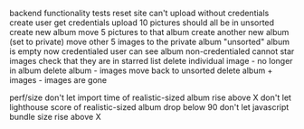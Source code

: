backend functionality tests
    reset site
    can't upload without credentials
    create user
    get credentials
    upload 10 pictures
    should all be in unsorted
    create new album
    move 5 pictures to that album
    create another new album (set to private)
    move other 5 images to the private album
    "unsorted" album is empty now
    credentialed user can see album
    non-credentialed cannot
    star images
    check that they are in starred list
    delete individual image
        - no longer in album
    delete album
        - images move back to unsorted
    delete album + images
        - images are gone

perf/size
    don't let import time of realistic-sized album rise above X
    don't let lighthouse score of realistic-sized album drop below 90
    don't let javascript bundle size rise above X
